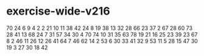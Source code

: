 # exercise-wide-v216
70
24
6
9
4
2
2
21
10
11
38
42
24
8
19
38
13
32
28
66
23
37
2
67
28
60
73
28
41
13
68
24
7
31
57
34
30
4
70
74
10
31
35
63
78
19
21
16
25
23
39
23
67
8
2
46
11
26
12
26
41
64
7
46
62
14
2
53
6
30
33
41
32
9
53
11
5
28
15
47
30
19
3
27
30
18
42
